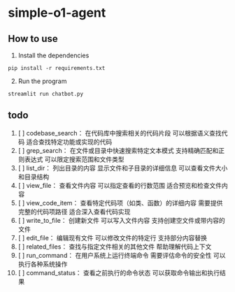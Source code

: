 # simple-o1-agent

## How to use

1. Install the dependencies

```shell
pip install -r requirements.txt
```

2. Run the program

```shell
streamlit run chatbot.py
```

## todo

1. [ ] codebase_search：
    在代码库中搜索相关的代码片段
    可以根据语义查找代码
    适合查找特定功能或实现的代码
2. [ ] grep_search：
    在文件或目录中快速搜索特定文本模式
    支持精确匹配和正则表达式
    可以限定搜索范围和文件类型
3. [ ] list_dir：
    列出目录的内容
    显示文件和子目录的详细信息
    可以查看文件大小和目录结构
4. [ ] view_file：
    查看文件内容
    可以指定查看的行数范围
    适合预览和检查文件内容
5. [ ] view_code_item：
    查看特定代码项（如类、函数）的详细内容
    需要提供完整的代码项路径
    适合深入查看代码实现
6. [ ] write_to_file：
    创建新文件
    可以写入文件内容
    支持创建空文件或带内容的文件
7. [ ] edit_file：
    编辑现有文件
    可以修改文件的特定行
    支持部分内容替换
8. [ ] related_files：
    查找与指定文件相关的其他文件
    帮助理解代码上下文
9. [ ] run_command：
    在用户系统上运行终端命令
    需要评估命令的安全性
    可以执行各种系统操作
1. [ ] command_status：
     查看之前执行的命令状态
     可以获取命令输出和执行结果
